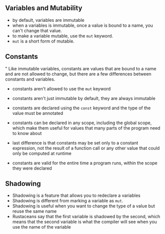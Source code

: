 ## Variables and Mutability
- by default, variables are immutable
- when a variables is immutable, once a value is bound to a name, you can't change that value.
- to make a variable mutable, use the `mut` keyword.
- `mut` is a short form of mutable.

## Constants
" Like immutable variables, constants are values that are bound to a name and are not allowed to change, but there are a few differences between constants and variables.
- constants aren't allowed to use the `mut` keyword
- constants aren't just immutable by default, they are always immutable
- constants are declared using the `const` keyword and the type of the value must be annotated
- constants can be declared in any scope, including the global scope, which make them useful for values that many parts of the program need to know about
- last difference is that constants may be set only to a constant expression, not the result of a function call or any other value that could only be computed at runtime

- constants are valid for the entire time a program runs, within the scope they were declared

## Shadowing
- Shadowing is a feature that allows you to redeclare a variables
- Shadowing is different from marking a variable as `mut`.
- Shadowing is useful when you want to change the type of a value but reuse the same name
- Rustaceans say that the first variable is shadowed by the second, which means that the second variable is what the compiler will see when you use the name of the variable
